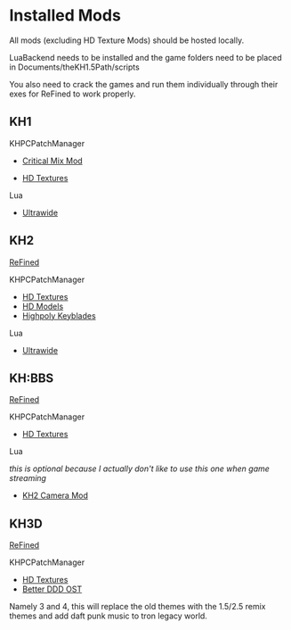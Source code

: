 # Installed Mods

All mods (excluding HD Texture Mods) should be hosted locally.

LuaBackend needs to be installed and the game folders need to be placed in Documents/theKH1.5Path/scripts

You also need to crack the games and run them individually through their exes for ReFined to work properly.

## KH1

KHPCPatchManager

- [Critical Mix Mod](https://www.nexusmods.com/kingdomheartsfinalmix/mods/93?tab=description)

- [HD Textures](https://www.nexusmods.com/kingdomheartsfinalmix/mods/4?tab=description)

Lua

- [Ultrawide](https://www.nexusmods.com/kingdomheartsfinalmix/mods/51?tab=description)

## KH2

[ReFined](https://github.com/TopazTK/KH-ReFined)

KHPCPatchManager

- [HD Textures](https://www.nexusmods.com/kingdomhearts2finalmix/mods/17)
- [HD Models](https://www.nexusmods.com/kingdomhearts2finalmix/mods/120)
- [Highpoly Keyblades](https://www.nexusmods.com/kingdomhearts2finalmix/mods/92)

Lua

- [Ultrawide](https://www.nexusmods.com/kingdomhearts2finalmix/mods/77)

## KH:BBS

[ReFined](https://github.com/TopazTK/KH-ReFined)

KHPCPatchManager

- [HD Textures](https://www.nexusmods.com/kingdomheartsbirthbysleepfinalmix/mods/3)

Lua

_this is optional because I actually don't like to use this one when game streaming_

- [KH2 Camera Mod](https://www.nexusmods.com/kingdomhearts2finalmix/mods/17)

## KH3D

[ReFined](https://github.com/TopazTK/KH-ReFined)

KHPCPatchManager

- [HD Textures](https://www.nexusmods.com/kingdomheartsbirthbysleepfinalmix/mods/3)
- [Better DDD OST](https://www.nexusmods.com/kingdomheartsdreamdropdistancehd/mods/16)

Namely 3 and 4, this will replace the old themes with the 1.5/2.5 remix themes and add daft punk music to tron legacy world.
